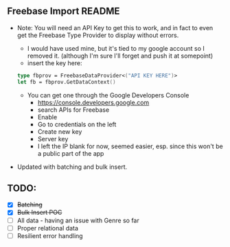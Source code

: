 ## Freebase Import README
  * Note: You will need an API Key to get this to work, and in fact to even get the Freebase Type Provider to display without errors.
    * I would have used mine, but it's tied to my google account so I removed it. (although I'm sure I'll forget and push it at somepoint)
    * insert the key here: 
    ```fsharp
    type fbprov = FreebaseDataProvider<("API KEY HERE")>
    let fb = fbprov.GetDataContext()  
    ```
    * You can get one through the Google Developers Console
      * https://console.developers.google.com
      * search APIs for Freebase
      * Enable
      * Go to credentials on the left
      * Create new key
      * Server key
      * I left the IP blank for now, seemed easier, esp. since this won't be a public part of the app
    
    
  * Updated with batching and bulk insert.
  
## TODO:
  - [x] ~~Batching~~
  - [x] ~~Bulk Insert POC~~
  - [ ] All data -  having an issue with Genre so far
  - [ ] Proper relational data
  - [ ] Resilient error handling
